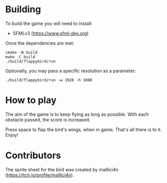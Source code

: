 # Building

To build the game you will need to install:

- SFMLv3 (https://www.sfml-dev.org)

Once the dependencies are met:

```console
cmake -B build
make -C build
./build/flappybird/run
```

Optionally, you may pass a specific resolution as a parameter:

```console
./build/flappybird/run -w 1920 -h 1080
```

# How to play

The aim of the game is to keep flying as long as possible.
With each obstacle passed, the score is increased.

Press space to flap the bird's wings, when in game.
That's all there is to it.
Enjoy!

# Contributors

The sprite sheet for the bird was created by
ma9ici4n (https://itch.io/profile/ma9ici4n).
